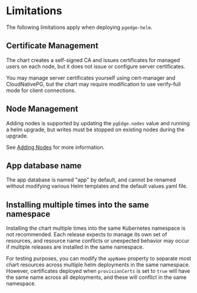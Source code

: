 # Limitations

The following limitations apply when deploying `pgedge-helm`.

## Certificate Management

The chart creates a self-signed CA and issues certificates for managed users on each node, but it does not issue or configure server certificates.

You may manage server certificates yourself using cert-manager and CloudNativePG, but the chart may require modification to use verify-full mode for client connections.

## Node Management

Adding nodes is supported by updating the `pgEdge.nodes` value and running a helm upgrade, but writes must be stopped on existing nodes during the upgrade.

See [Adding Nodes](usage/adding_nodes.md) for more information.

## App database name

The app database is named "app" by default, and cannot be renamed without modifying various Helm templates and the default values.yaml file.

## Installing multiple times into the same namespace

Installing the chart multiple times into the same Kubernetes namespace is not recommended. Each release expects to manage its own set of resources, and resource name conflicts or unexpected behavior may occur if multiple releases are installed in the same namespace.

For testing purposes, you can modify the `appName` property to separate most chart resources across multiple helm deployments in the same namespace. However, certificates deployed when `provisionCerts` is set to `true` will have the same name across all deployments, and these will conflict in the same namespace.